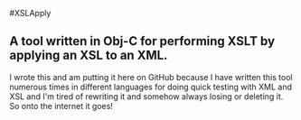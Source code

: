 #XSLApply
## A tool written in Obj-C for performing XSLT by applying an XSL to an XML.

I wrote this and am putting it here on GitHub because I have written this tool numerous times in different languages for doing quick testing with XML and XSL and I'm tired of rewriting it and somehow always losing or deleting it. So onto the internet it goes!

